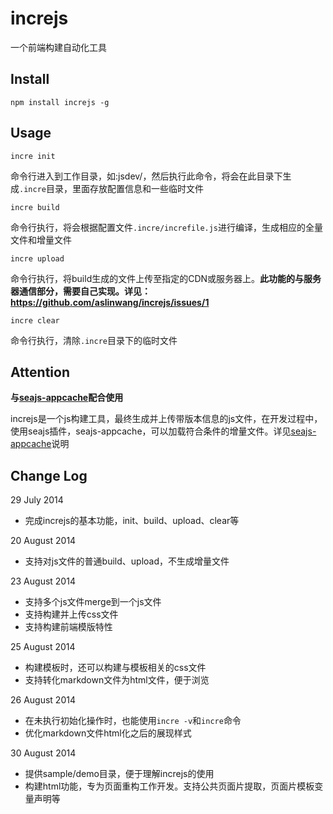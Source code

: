 increjs
============

一个前端构建自动化工具

Install
-------
`npm install increjs -g`

Usage
-----
`incre init`

命令行进入到工作目录，如:jsdev/，然后执行此命令，将会在此目录下生成`.incre`目录，里面存放配置信息和一些临时文件

`incre build`

命令行执行，将会根据配置文件`.incre/increfile.js`进行编译，生成相应的全量文件和增量文件

`incre upload`

命令行执行，将build生成的文件上传至指定的CDN或服务器上。**此功能的与服务器通信部分，需要自己实现。详见：https://github.com/aslinwang/increjs/issues/1**

`incre clear`

命令行执行，清除`.incre`目录下的临时文件

Attention
---------
**与[seajs-appcache](http://github.com/aslinwang/seajs-appcache)配合使用**

increjs是一个js构建工具，最终生成并上传带版本信息的js文件，在开发过程中，使用seajs插件，seajs-appcache，可以加载符合条件的增量文件。详见[seajs-appcache](http://github.com/aslinwang/seajs-appcache)说明

Change Log
----------
29 July 2014
 * 完成increjs的基本功能，init、build、upload、clear等

20 August 2014
 * 支持对js文件的普通build、upload，不生成增量文件

23 August 2014
 * 支持多个js文件merge到一个js文件
 * 支持构建并上传css文件
 * 支持构建前端模版特性

25 August 2014
 * 构建模板时，还可以构建与模板相关的css文件
 * 支持转化markdown文件为html文件，便于浏览

26 August 2014
 * 在未执行初始化操作时，也能使用`incre -v`和`incre`命令
 * 优化markdown文件html化之后的展现样式

30 August 2014
 * 提供sample/demo目录，便于理解increjs的使用
 * 构建html功能，专为页面重构工作开发。支持公共页面片提取，页面片模板变量声明等